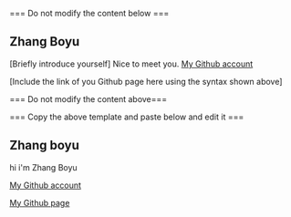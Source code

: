=== Do not modify the content below ===

## Zhang Boyu
[Briefly introduce yourself]
Nice to meet you.
[My Github account](http://www.github.com/Zhangboyu-Ian/)

[Include the link of you Github page here using the syntax shown above]

=== Do not modify the content above===

=== Copy the above template and paste below and edit it ===

## Zhang boyu
hi i'm Zhang Boyu

[My Github account](http://www.github.com/Zhangboyu-Ian)

[My Github page](https://zhangboyu-ian.github.io/starter_Ian/)



